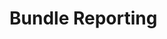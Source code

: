 <!-- TITLE: Bundle Reporting -->
<!-- SUBTITLE: A quick summary of Bundle Reporting -->

# Bundle Reporting